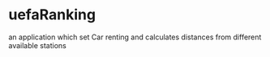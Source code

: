# uefaRanking
an application which set Car renting and calculates distances from different available stations
